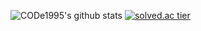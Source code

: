 <!--
**CODe1995/CODe1995** is a ✨ _special_ ✨ repository because its `README.md` (this file) appears on your GitHub profile.

Here are some ideas to get you started:

- 🔭 I’m currently working on ...
- 🌱 I’m currently learning ...
- 👯 I’m looking to collaborate on ...
- 🤔 I’m looking for help with ...
- 💬 Ask me about ...
- 📫 How to reach me: ...
- 😄 Pronouns: ...
- ⚡ Fun fact: ...
-->
![CODe1995's github stats](https://github-readme-stats.vercel.app/api?username=CODe1995&show_icons=true)
[![solved.ac tier](http://mazassumnida.wtf/api/generate_badge?boj=code1995)](https://solved.ac/code1995)
